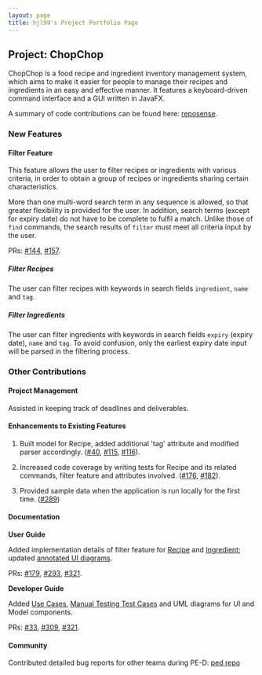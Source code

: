 ```yaml
---
layout: page
title: hjl99's Project Portfolio Page
---
```


## Project: ChopChop

ChopChop is a food recipe and ingredient inventory management system, which aims to make it easier for people to manage their recipes and ingredients in an easy and effective manner. It features a keyboard-driven command interface and a GUI written in JavaFX.

A summary of code contributions can be found here: [reposense](https://nus-cs2103-ay2021s1.github.io/tp-dashboard/#breakdown=true&search=hjl99).


### New Features

#### Filter Feature

This feature allows the user to filter recipes or ingredients with various criteria, in order to obtain a group of recipes or ingredients sharing certain characteristics. 

More than one multi-word search term in any sequence is allowed, so that greater flexibility is provided for the user. In addition, search terms (except for expiry date) do not have to be complete to fulfil a match. Unlike those of `find` commands, the search results of `filter` must meet all criteria input by the user. 

PRs: [#144](https://github.com/AY2021S1-CS2103T-T10-3/tp/pull/144), [#157](https://github.com/AY2021S1-CS2103T-T10-3/tp/pull/157).

##### Filter Recipes

The user can filter recipes with keywords in search fields `ingredient`, `name` and `tag`. 

##### Filter Ingredients

The user can filter ingredients with keywords in search fields `expiry` (expiry date), `name` and `tag`. To avoid confusion, only the earliest expiry date input will be parsed in the filtering process.


### Other Contributions

#### Project Management

Assisted in keeping track of deadlines and deliverables.

#### Enhancements to Existing Features

1. Built model for Recipe, added additional 'tag' attribute and modified parser accordingly. ([#40](https://github.com/AY2021S1-CS2103T-T10-3/tp/pull/40), [#115](https://github.com/AY2021S1-CS2103T-T10-3/tp/pull/115), [#116](https://github.com/AY2021S1-CS2103T-T10-3/tp/pull/116)).

2. Increased code coverage by writing tests for Recipe and its related commands, filter feature and attributes involved. ([#176](https://github.com/AY2021S1-CS2103T-T10-3/tp/pull/176), [#182](https://github.com/AY2021S1-CS2103T-T10-3/tp/pull/182)).

3. Provided sample data when the application is run locally for the first time. ([#289](https://github.com/AY2021S1-CS2103T-T10-3/tp/pull/289))

#### Documentation

**User Guide**

Added implementation details of filter feature for [Recipe](https://github.com/AY2021S1-CS2103T-T10-3/tp/blob/master/docs/UserGuide.md#547filtering-recipes--filterrecipe-jialei) and [Ingredient](https://github.com/AY2021S1-CS2103T-T10-3/tp/blob/master/docs/UserGuide.md#555filtering-ingredients--filteringredient-jialei); updated [annotated UI diagrams](https://github.com/AY2021S1-CS2103T-T10-3/tp/blob/master/docs/UserGuide.md#4navigating-the-user-interface). 

PRs: [#179](https://github.com/AY2021S1-CS2103T-T10-3/tp/pull/179), [#293](https://github.com/AY2021S1-CS2103T-T10-3/tp/pull/293), [#321](https://github.com/AY2021S1-CS2103T-T10-3/tp/pull/321).

**Developer Guide**

Added [Use Cases](https://github.com/AY2021S1-CS2103T-T10-3/tp/blob/master/docs/DeveloperGuide.md#a3use-cases), [Manual Testing Test Cases](https://github.com/AY2021S1-CS2103T-T10-3/tp/blob/master/docs/DeveloperGuide.md#binstructions-for-manual-testing) and UML diagrams for UI and Model components. 

PRs: [#33](https://github.com/AY2021S1-CS2103T-T10-3/tp/pull/33), [#309](https://github.com/AY2021S1-CS2103T-T10-3/tp/pull/309), [#321](https://github.com/AY2021S1-CS2103T-T10-3/tp/pull/321).


#### Community

Contributed detailed bug reports for other teams during PE-D: [ped repo](https://github.com/hjl99/ped/issues)
